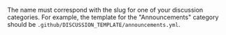    The name must correspond with the slug for one of your discussion categories. For example, the template for the "Announcements" category should be `.github/DISCUSSION_TEMPLATE/announcements.yml`.
